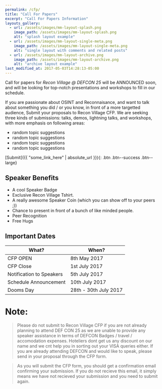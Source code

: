```yaml
---
permalink: /cfp/
title: "Call For Papers"
excerpt: "Call For Papers Information"
layouts_gallery:
  - url: /assets/images/mm-layout-splash.png
    image_path: /assets/images/mm-layout-splash.png
    alt: "splash layout example"
  - url: /assets/images/mm-layout-single-meta.png
    image_path: /assets/images/mm-layout-single-meta.png
    alt: "single layout with comments and related posts"
  - url: /assets/images/mm-layout-archive.png
    image_path: /assets/images/mm-layout-archive.png
    alt: "archive layout example"
last_modified_at: 2017-05-03T14:28:13-05:00
---
```


Call for papers for *Recon Village @ DEFCON 25* will be ANNOUNCED soon, and will be looking for top-notch presentations and workshops to fill in our schedule. 

If you are passionate about OSINT and Reconnaisance, and want to talk about something you did / or you know, in front of a more targetted audience, Submit your proposals to Recon Village CFP. 
We are seeking three kinds of submissions: talks, demos, lightning talks, and workshops, with more emphasis on following areas:

- random topic suggestions
- random topic suggestions
- random topic suggestions
- random topic suggestions

[Submit]({{ "some_link_here" | absolute_url }}){: .btn .btn--success .btn--large}

## Speaker Benefits

- A cool Speaker Badge
- Exclusive Recon Village Tshirt. 
- A really awesome Speaker Coin (which you can show off to your peers ;))
- Chance to present in front of a bunch of like minded people.
- Peer Recognition
- Free Hugs 




## Important Dates

| What?                                        | When?                                           |
| ------------------------------------------- | ----------------------------------------------------- |
| CFP OPEN | 8th May 2017 |
| CFP Close | 1st July 2017 |
| Notification to Speakers | 5th July 2017|
| Schedule Announcement | 10th July 2017|
| Dooms Day | 28th - 30th July 2017|


# Note: 
> Please do not submit to Recon Village CFP if you are not already planning to attend DEF CON 25 as we are unable to provide any speaker assistance in terms of DEFCON Badges / travel / accomodation expenses. Hoteliers dont get us any discount on our name and we cnt help you in sorting out your VISA queries either. If you are already attending DEFCON and would like to speak, please send in your proposal through the CFP form. 

> As you will submit the CFP form, you should get a confirmation email confirming your submission. If you do not recieve this email, it simply means we have not recieved your submission and you need to submit again.

